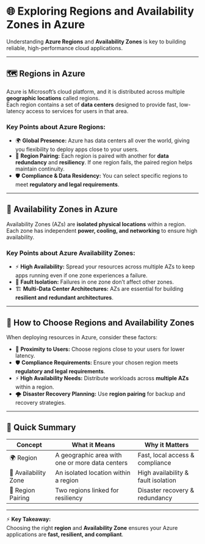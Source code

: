 # 🌐 Exploring Regions and Availability Zones in Azure

Understanding **Azure Regions** and **Availability Zones** is key to building reliable, high-performance cloud applications.

---

## 🗺️ Regions in Azure

Azure is Microsoft’s cloud platform, and it is distributed across multiple **geographic locations** called regions.  
Each region contains a set of **data centers** designed to provide fast, low-latency access to services for users in that area.

### Key Points about Azure Regions:

- 🌍 **Global Presence:** Azure has data centers all over the world, giving you flexibility to deploy apps close to your users.  
- 🔗 **Region Pairing:** Each region is paired with another for **data redundancy** and **resiliency**. If one region fails, the paired region helps maintain continuity.  
- 🛡️ **Compliance & Data Residency:** You can select specific regions to meet **regulatory and legal requirements**.  

---

## 🏢 Availability Zones in Azure

Availability Zones (AZs) are **isolated physical locations** within a region. Each zone has independent **power, cooling, and networking** to ensure high availability.

### Key Points about Azure Availability Zones:

- ⚡ **High Availability:** Spread your resources across multiple AZs to keep apps running even if one zone experiences a failure.  
- 🚫 **Fault Isolation:** Failures in one zone don’t affect other zones.  
- 🏗️ **Multi-Data Center Architectures:** AZs are essential for building **resilient and redundant architectures**.  

---

## 🧭 How to Choose Regions and Availability Zones

When deploying resources in Azure, consider these factors:

- 📍 **Proximity to Users:** Choose regions close to your users for lower latency.  
- 🛡️ **Compliance Requirements:** Ensure your chosen region meets **regulatory and legal requirements**.  
- ⚡ **High Availability Needs:** Distribute workloads across **multiple AZs** within a region.  
- 🌪️ **Disaster Recovery Planning:** Use **region pairing** for backup and recovery strategies.  

---

## 📌 Quick Summary

| Concept | What it Means | Why it Matters |
|---------|---------------|----------------|
| 🌍 Region | A geographic area with one or more data centers | Fast, local access & compliance |
| 🏢 Availability Zone | An isolated location within a region | High availability & fault isolation |
| 🔗 Region Pairing | Two regions linked for resiliency | Disaster recovery & redundancy |

---

⚡ **Key Takeaway:**  
Choosing the right **region** and **Availability Zone** ensures your Azure applications are **fast, resilient, and compliant**.
